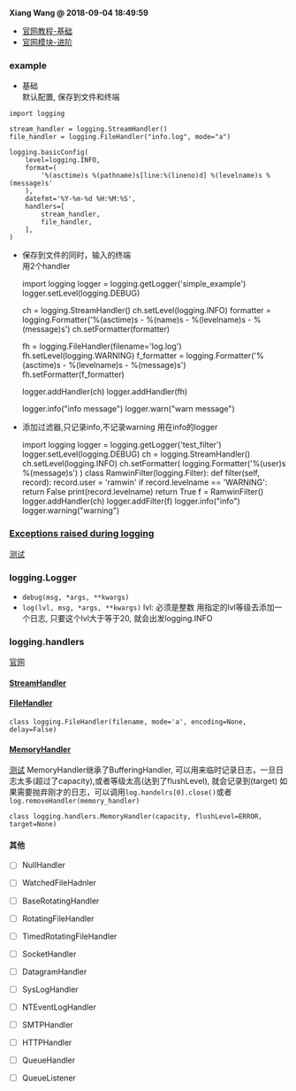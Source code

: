 **Xiang Wang @ 2018-09-04 18:49:59**

* [官网教程-基础](https://docs.python.org/3/howto/logging.html)
* [官网模块-进阶](https://docs.python.org/3/library/logging.html)

### example
* 基础  
默认配置, 保存到文件和终端

```python3
import logging

stream_handler = logging.StreamHandler()
file_handler = logging.FileHandler("info.log", mode="a")

logging.basicConfig(
    level=logging.INFO,
    format=(
        '%(asctime)s %(pathname)s[line:%(lineno)d] %(levelname)s %(message)s'
    ),
    datefmt='%Y-%m-%d %H:%M:%S',
    handlers=[
        stream_handler,
        file_handler,
    ],
)
```

* 保存到文件的同时，输入的终端  
用2个handler

    import logging
    logger = logging.getLogger('simple_example')
    logger.setLevel(logging.DEBUG)

    ch = logging.StreamHandler()
    ch.setLevel(logging.INFO)
    formatter = logging.Formatter('%(asctime)s - %(name)s - %(levelname)s - %(message)s')
    ch.setFormatter(formatter)

    fh = logging.FileHandler(filename='log.log')
    fh.setLevel(logging.WARNING)
    f_formatter = logging.Formatter('%(asctime)s - %(levelname)s - %(message)s')
    fh.setFormatter(f_formatter)

    logger.addHandler(ch)
    logger.addHandler(fh)

    logger.info("info message")
    logger.warn("warn message")


* 添加过滤器,只记录info,不记录warning
用在info的logger


    import logging
    logger = logging.getLogger('test_filter')
    logger.setLevel(logging.DEBUG)
    ch = logging.StreamHandler()
    ch.setLevel(logging.INFO)
    ch.setFormatter(
        logging.Formatter('%(user)s %(message)s')
    )
    class RamwinFilter(logging.Filter):
        def filter(self, record):
            record.user = 'ramwin'
            if record.levelname == 'WARNING':
                return False
            print(record.levelname)
            return True
    f = RamwinFilter()
    logger.addHandler(ch)
    logger.addFilter(f)
    logger.info("info")
    logger.warning("warning")


### [Exceptions raised during logging][exceptions]
[测试](./test_unicode.py)

### logging.Logger
* `debug(msg, *args, **kwargs)`
* `log(lvl, msg, *args, **kwargs)`
lvl: 必须是整数
用指定的lvl等级去添加一个日志, 只要这个lvl大于等于20, 就会出发logging.INFO

### logging.handlers
[官网](https://docs.python.org/3/library/logging.handlers.html)

#### [StreamHandler](https://docs.python.org/3/library/logging.handlers.html#streamhandler)
#### [FileHandler](https://docs.python.org/3/library/logging.handlers.html#filehandler)
```
class logging.FileHandler(filename, mode='a', encoding=None, delay=False)
```

#### [MemoryHandler](https://docs.python.org/3/library/logging.handlers.html#memoryhandler)
[测试](./memory_handler.py)
MemoryHandler继承了BufferingHandler, 可以用来临时记录日志，一旦日志太多(超过了capacity),或者等级太高(达到了flushLevel), 就会记录到(target)
如果需要抛弃刚才的日志，可以调用`log.handelrs[0].close()`或者`log.removeHandler(memory_handler)`
```
class logging.handlers.MemoryHandler(capacity, flushLevel=ERROR, target=None)
```

#### 其他
* [ ] NullHandler
* [ ] WatchedFileHadnler
* [ ] BaseRotatingHandler
* [ ] RotatingFileHandler
* [ ] TimedRotatingFileHandler
* [ ] SocketHandler
* [ ] DatagramHandler
* [ ] SysLogHandler
* [ ] NTEventLogHandler
* [ ] SMTPHandler
* [ ] HTTPHandler
* [ ] QueueHandler
* [ ] QueueListener


[exceptions]: https://docs.python.org/3/howto/logging.html#exceptions-raised-during-logging
